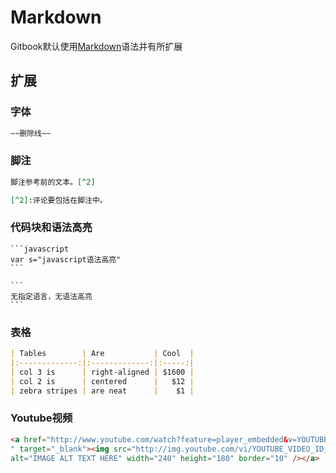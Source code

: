 # Markdown

Gitbook默认使用[Markdown](../markdown/README.md)语法并有所扩展

## 扩展

### 字体

```markdown
~~删除线~~
```

### 脚注

```markdown
脚注参考前的文本。[^2]

[^2]:评论要包括在脚注中。
```

### 代码块和语法高亮

    ```javascript
    var s="javascript语法高亮"
    ```

    ```
    无指定语言，无语法高亮
    ```

### 表格

```markdown
| Tables        | Are           | Cool  |
|:-------------:|:-------------:|:-----:|
| col 3 is      | right-aligned | $1600 |
| col 2 is      | centered      |   $12 |
| zebra stripes | are neat      |    $1 |
```

### Youtube视频

```html
<a href="http://www.youtube.com/watch?feature=player_embedded&v=YOUTUBE_VIDEO_ID_HERE
" target="_blank"><img src="http://img.youtube.com/vi/YOUTUBE_VIDEO_ID_HERE/0.jpg"
alt="IMAGE ALT TEXT HERE" width="240" height="180" border="10" /></a>
```